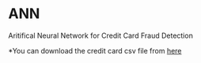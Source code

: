 # ANN
Aritifical Neural Network for Credit Card Fraud Detection

*You can download the credit card csv file from [here](https://drive.google.com/open?id=1lJgpBhsCUixmn__0jpXFJOb4AJB-oRRf)
